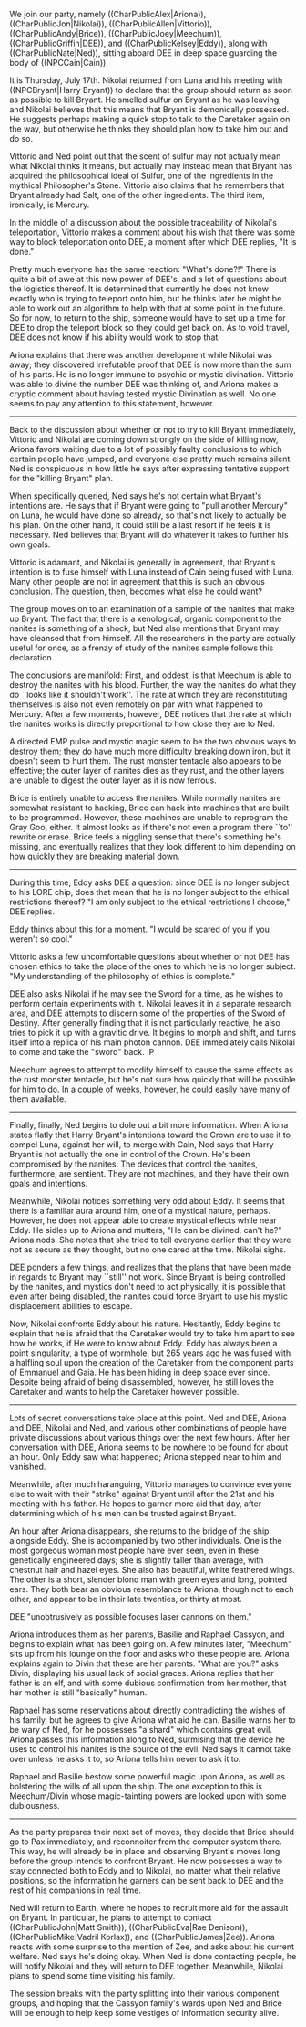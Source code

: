 We join our party, namely ((CharPublicAlex|Ariona)), ((CharPublicJon|Nikolai)), ((CharPublicAllen|Vittorio)), ((CharPublicAndy|Brice)), ((CharPublicJoey|Meechum)), ((CharPublicGriffin|DEE)), and ((CharPublicKelsey|Eddy)), along with ((CharPublicNate|Ned)), sitting aboard DEE in deep space guarding the body of ((NPCCain|Cain)). 

It is Thursday, July 17th.  Nikolai returned from Luna and his meeting with ((NPCBryant|Harry Bryant)) to declare that the group should return as soon as possible to kill Bryant.  He smelled sulfur on Bryant as he was leaving, and Nikolai believes that this means that Bryant is demonically possessed.  He suggests perhaps making a quick stop to talk to the Caretaker again on the way, but otherwise he thinks they should plan how to take him out and do so. 

Vittorio and Ned point out that the scent of sulfur may not actually mean what Nikolai thinks it means, but actually may instead mean that Bryant has acquired the philosophical ideal of Sulfur, one of the ingredients in the mythical Philosopher's Stone.  Vittorio also claims that he remembers that Bryant already had Salt, one of the other ingredients.  The third item, ironically, is Mercury. 

In the middle of a discussion about the possible traceability of Nikolai's teleportation, Vittorio makes a comment about his wish that there was some way to block teleportation onto DEE, a moment after which DEE replies, "It is done." 

Pretty much everyone has the same reaction: "What's done?!"  There is quite a bit of awe at this new power of DEE's, and a lot of questions about the logistics thereof.  It is determined that currently he does not know exactly who is trying to teleport onto him, but he thinks later he might be able to work out an algorithm to help with that at some point in the future.  So for now, to return to the ship, someone would have to set up a time for DEE to drop the teleport block so they could get back on.  As to void travel, DEE does not know if his ability would work to stop that. 

Ariona explains that there was another development while Nikolai was away; they discovered irrefutable proof that DEE is now more than the sum of his parts.  He is no longer immune to psychic or mystic divination.  Vittorio was able to divine the number DEE was thinking of, and Ariona makes a cryptic comment about having tested mystic Divination as well.  No one seems to pay any attention to this statement, however. 

----- 

Back to the discussion about whether or not to try to kill Bryant immediately, Vittorio and Nikolai are coming down strongly on the side of killing now, Ariona favors waiting due to a lot of possibly faulty conclusions to which certain people have jumped, and everyone else pretty much remains silent.  Ned is conspicuous in how little he says after expressing tentative support for the "killing Bryant" plan. 

When specifically queried, Ned says he's not certain what Bryant's intentions are.  He says that if Bryant were going to "pull another Mercury" on Luna, he would have done so already, so that's not likely to actually be his plan.  On the other hand, it could still be a last resort if he feels it is necessary.  Ned believes that Bryant will do whatever it takes to further his own goals. 

Vittorio is adamant, and Nikolai is generally in agreement, that Bryant's intention is to fuse himself with Luna instead of Cain being fused with Luna.  Many other people are not in agreement that this is such an obvious conclusion.  The question, then, becomes what else he could want? 

The group moves on to an examination of a sample of the nanites that make up Bryant.  The fact that there is a xenological, organic component to the nanites is something of a shock, but Ned also mentions that Bryant may have cleansed that from himself.  All the researchers in the party are actually useful for once, as a frenzy of study of the nanites sample follows this declaration.  

The conclusions are manifold:  First, and oddest, is that Meechum is able to destroy the nanites with his blood.  Further, the way the nanites do what they do ``looks like it shouldn't work''.  The rate at which they are reconstituting themselves is also not even remotely on par with what happened to Mercury.  After a few moments, however, DEE notices that the rate at which the nanites works is directly proportional to how close they are to Ned. 

A directed EMP pulse and mystic magic seem to be the two obvious ways to destroy them; they do have much more difficulty breaking down iron, but it doesn't seem to hurt them.  The rust monster tentacle also appears to be effective; the outer layer of nanites dies as they rust, and the other layers are unable to digest the outer layer as it is now ferrous. 

Brice is entirely unable to access the nanites.  While normally nanites are somewhat resistant to hacking, Brice can hack into machines that are built to be programmed.  However, these machines are unable to reprogram the Gray Goo, either.  It almost looks as if there's not even a program there ``to'' rewrite or erase.  Brice feels a niggling sense that there's something he's missing, and eventually realizes that they look different to him depending on how quickly they are breaking material down.  

----- 

During this time, Eddy asks DEE a question:  since DEE is no longer subject to his LORE chip, does that mean that he is no longer subject to the ethical restrictions thereof?  "I am only subject to the ethical restrictions I choose," DEE replies. 

Eddy thinks about this for a moment.  "I would be scared of you if you weren't so cool." 

Vittorio asks a few uncomfortable questions about whether or not DEE has chosen ethics to take the place of the ones to which he is no longer subject.  "My understanding of the philosophy of ethics is complete." 

DEE also asks Nikolai if he may see the Sword for a time, as he wishes to perform certain experiments with it.  Nikolai leaves it in a separate research area, and DEE attempts to discern some of the properties of the Sword of Destiny.  After generally finding that it is not particularly reactive, he also tries to pick it up with a gravitic drive.  It begins to morph and shift, and turns itself into a replica of his main photon cannon.  DEE immediately calls Nikolai to come and take the "sword" back. :P 

Meechum agrees to attempt to modify himself to cause the same effects as the rust monster tentacle, but he's not sure how quickly that will be possible for him to do.  In a couple of weeks, however, he could easily have many of them available. 

----- 

Finally, finally, Ned begins to dole out a bit more information.  When Ariona states flatly that Harry Bryant's intentions toward the Crown are to use it to compel Luna, against her will, to merge with Cain, Ned says that Harry Bryant is not actually the one in control of the Crown.  He's been compromised by the nanites.  The devices that control the nanites, furthermore, are sentient.  They are not machines, and they have their own goals and intentions. 

Meanwhile, Nikolai notices something very odd about Eddy.  It seems that there is a familiar aura around him, one of a mystical nature, perhaps.  However, he does not appear able to create mystical effects while near Eddy.  He sidles up to Ariona and mutters, "He can be divined, can't he?"  Ariona nods.  She notes that she tried to tell everyone earlier that they were not as secure as they thought, but no one cared at the time.  Nikolai sighs. 

DEE ponders a few things, and realizes that the plans that have been made in regards to Bryant may ``still'' not work.  Since Bryant is being controlled by the nanites, and mystics don't need to act physically, it is possible that even after being disabled, the nanites could force Bryant to use his mystic displacement abilities to escape. 

Now, Nikolai confronts Eddy about his nature.  Hesitantly, Eddy begins to explain that he is afraid that the Caretaker would try to take him apart to see how he works, if He were to know about Eddy.  Eddy has always been a point singularity, a type of wormhole, but 265 years ago he was fused with a halfling soul upon the creation of the Caretaker from the component parts of Emmanuel and Gaia.  He has been hiding in deep space ever since.  Despite being afraid of being disassembled, however, he still loves the Caretaker and wants to help the Caretaker however possible. 

----- 

Lots of secret conversations take place at this point.  Ned and DEE, Ariona and DEE, Nikolai and Ned, and various other combinations of people have private discussions about various things over the next few hours.  After her conversation with DEE, Ariona seems to be nowhere to be found for about an hour.  Only Eddy saw what happened; Ariona stepped near to him and vanished. 

Meanwhile, after much haranguing, Vittorio manages to convince everyone else to wait with their "strike" against Bryant until after the 21st and his meeting with his father.  He hopes to garner more aid that day, after determining which of his men can be trusted against Bryant. 

An hour after Ariona disappears, she returns to the bridge of the ship alongside Eddy.  She is accompanied by two other individuals.  One is the most gorgeous woman most people have ever seen, even in these genetically engineered days; she is slightly taller than average, with chestnut hair and hazel eyes.  She also has beautiful, white feathered wings.  The other is a short, slender blond man with green eyes and long, pointed ears.  They both bear an obvious resemblance to Ariona, though not to each other, and appear to be in their late twenties, or thirty at most. 

DEE "unobtrusively as possible focuses laser cannons on them." 

Ariona introduces them as her parents, Basilie and Raphael Cassyon, and begins to explain what has been going on.  A few minutes later, "Meechum" sits up from his lounge on the floor and asks who these people are.  Ariona explains again to Divin that these are her parents.  "What are you?" asks Divin, displaying his usual lack of social graces.  Ariona replies that her father is an elf, and with some dubious confirmation from her mother, that her mother is still "basically" human. 

Raphael has some reservations about directly contradicting the wishes of his family, but he agrees to give Ariona what aid he can.  Basilie warns her to be wary of Ned, for he possesses "a shard" which contains great evil.  Ariona passes this information along to Ned, surmising that the device he uses to control his nanites is the source of the evil.  Ned says it cannot take over unless he asks it to, so Ariona tells him never to ask it to. 

Raphael and Basilie bestow some powerful magic upon Ariona, as well as bolstering the wills of all upon the ship.  The one exception to this is Meechum/Divin whose magic-tainting powers are looked upon with some dubiousness.  

----- 

As the party prepares their next set of moves, they decide that Brice should go to Pax immediately, and reconnoiter from the computer system there.  This way, he will already be in place and observing Bryant's moves long before the group intends to confront Bryant.  He now possesses a way to stay connected both to Eddy and to Nikolai, no matter what their relative positions, so the information he garners can be sent back to DEE and the rest of his companions in real time. 

Ned will return to Earth, where he hopes to recruit more aid for the assault on Bryant.  In particular, he plans to attempt to contact ((CharPublicJohn|Matt Smith)), ((CharPublicEva|Rae Denison)), ((CharPublicMike|Vadril Korlax)), and ((CharPublicJames|Zee)).  Ariona reacts with some surprise to the mention of Zee, and asks about his current welfare.  Ned says he's doing okay.  When Ned is done contacting people, he will notify Nikolai and they will return to DEE together.  Meanwhile, Nikolai plans to spend some time visiting his family. 

The session breaks with the party splitting into their various component groups, and hoping that the Cassyon family's wards upon Ned and Brice will be enough to help keep some vestiges of information security alive. 

